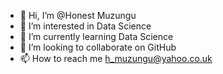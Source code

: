 - 👋 Hi, I’m @Honest Muzungu
- 👀 I’m interested in Data Science
- 🌱 I’m currently learning Data Science
- 💞️ I’m looking to collaborate on GitHub
- 📫 How to reach me h_muzungu@yahoo.co.uk

<!---
Honest/HMuzungu is a ✨ special ✨ repository because its `README.md` (this file) appears on your GitHub profile.
You can click the Preview link to take a look at your changes.
--->
